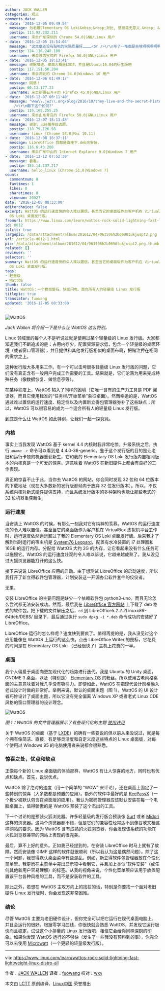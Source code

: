 ```yaml
---
author: JACK WALLEN
categories: 观点
comments_data:
- date: '2016-12-05 09:49:54'
  message: 为毛跟Elementary OS Loki&nbsp;&nbsp;对比, 感觉毫无意义.&nbsp; &nbsp;去跟xface之类的轻量级比对比对啊.
  postip: 113.92.232.211
  username: 来自广东深圳的 Chrome 54.0|GNU/Linux 用户
- date: '2016-12-05 15:54:04'
  message: "这文章还没有贴吧的水贴质量好…………<br />\r\n写了一堆都是些啥啊啊啊啊啊"
  postip: 124.116.240.100
  username: 来自陕西宝鸡的 Firefox 50.0|GNU/Linux 用户
- date: '2016-12-05 18:13:41'
  message: 根据描述，桌面大概是LXDE，并且是Ubuntu16.04的衍生版吧
  postip: 117.151.50.204
  username: 来自湖北的 Chrome 54.0|Windows 10 用户
- date: '2016-12-06 01:49:17'
  message: 同感！
  postip: 60.13.177.23
  username: 来自新疆石河子的 Firefox 45.0|GNU/Linux 用户
- date: '2016-12-07 00:11:40'
  message: "www\\.jwz\\.org/blog/2016/10/they-live-and-the-secret-history-of-the-mozilla-logo/<br
    />\r\n翻下这个如何?"
  postip: 119.165.255.25
  username: 来自山东青岛的 Firefox 50.0|GNU/Linux 用户
- date: '2016-12-07 18:13:48'
  message: 谢谢，已经推荐给选题。
  postip: 118.79.126.98
  username: linux [Chrome 54.0|Mac 10.11]
- date: '2016-12-08 18:37:11'
  message: LibreOffice 我都是直接下.deb來安裝.
  postip: 116.6.43.200
  username: 来自广东中山的 Internet Explorer 9.0|Windows 7 用户
- date: '2016-12-12 07:52:39'
  message: 看看。
  postip: 183.14.137.217
  username: hello_linux [Chrome 51.0|Windows 7]
count:
  commentnum: 8
  favtimes: 1
  likes: 0
  sharetimes: 0
  viewnum: 20927
date: '2016-12-05 08:33:00'
editorchoice: false
excerpt: WattOS 的运行速度快的令人难以置信。甚至当它的桌面版作为客户机在 VirtualBox 虚拟机平台工作时，运行速度依然远远超过了我的 Elementary
  OS Loki 桌面发行版。
fromurl: https://www.linux.com/learn/wattos-rock-solid-lightning-fast-lightweight-linux-distro-all
id: 8012
islctt: true
largepic: /data/attachment/album/201612/04/063506h2b0690tukjuspt2.png
url: /article-8012-1.html
pic: /data/attachment/album/201612/04/063506h2b0690tukjuspt2.png.thumb.jpg
related: []
reviewer: ''
selector: ''
summary: WattOS 的运行速度快的令人难以置信。甚至当它的桌面版作为客户机在 VirtualBox 虚拟机平台工作时，运行速度依然远远超过了我的 Elementary
  OS Loki 桌面发行版。
tags:
- 轻量级
- WattOS
thumb: false
title: WattOS：一个稳如磐石、快如闪电、面向所有人的轻量级 Linux 发行版
titlepic: true
translator: fuowang
updated: '2016-12-05 08:33:00'
---
```


![WattOS](/data/attachment/album/201612/04/063506h2b0690tukjuspt2.png)


*Jack Wallen 将介绍一下是什么让 WattOS 这么特别。* 


Linux 领域里的每个人不是听说过就是使用过某个轻量级的 Linux 发行版。大家都知道我们不断追求的是：占用内存少，配置资源要求低，包含一个轻量级的桌面环境（或者窗口管理器），并且提供和其他发行版相似的桌面布局，把赌注押在相同的需求之上。


这种发行版大多用来工作。有一个可以击垮很多轻量级 Linux 发行版的问题，它们没有真正含有一般用户完成工作需要的工具。结果就是，它们沦落为用来完成特殊任务（像数据恢复、做信息亭等）。


在某种程度上，WattOS 陷入了同样的困境（它唯一含有的生产力工具是 PDF 阅读器，而且它使用标准的“任务栏/开始菜单”象征桌面）。然而幸运的是，WattOS 通过难以置信的运行速度、稳定性以及内置新立得包管理器弥补了这些缺点；所以，WattOS 可以很容易的成为一个适合所有人的轻量级 Linux 发行版。


到底是什么让 WattOS 如此特别，让我们一起一探究竟。


### 内核


事实上当我发现 WattOS 基于 kernel 4.4 内核时我非常吃惊。升级系统之后，执行 `uname -r` 命令可以看到是 4.4.0-38-generic。鉴于这个发行版的目的是让老旧和运行卡顿的机器重获新生，它和我的 Elementary OS Loki 发行版内置相同版本的内核真是一个可爱的惊喜。这意味着 WattOS 在新旧硬件上都会有良好的工作表现。


真正的惊喜不止于此，当你去 WattOS 的网站，你会同时发现 32 位和 64 位版本的下载地址（现在大多数新的发行版都倾向于放弃 32 位发行版本）。所以，不仅系统内核对新式硬件提供支持，而且系统发行版本的多种架构也能让那些老式的 32 位机器重获新生。


### 运行速度


当安装上 WattOS 的时候，有那么一刻我对它有纯粹的羡慕。WattOS 的运行速度快的令人难以置信。甚至当它的桌面版作为客户机在 VirtualBox 虚拟机平台工作时，运行速度依然远远超过了我的 Elementary OS Loki 桌面发行版。后来我才了解到当时运行的宿主机是 [System76 Leopard](https://system76.com/desktops/leopard)，配置有水冷装置的 i7 处理器和 16GB 的运行内存。分配给 WattOS 大约 2G 的内存，让它看起来没有什么任务可以拖慢它。WattOS 的运行速度壮观的令人难以诉说，它越来越成熟了。我从没见过火狐浏览器能打开的这么快。


接下来说说 LibreOffice 应用的启动。由于想测试 LibreOffice 的启动速度，所以我打开了新立得软件包管理器，计划安装这一开源办公软件套件的佼佼者。


无果。


安装 LibreOffice 的主要问题是缺少一个依赖软件包 python3-uno，而且无论怎么尝试都无法安装成功。然而，最后我在 [LibreOffice 官方网站](https://www.libreoffice.org/) 上下载了 deb 格式的软件包。把下载的文件解压之后，`cd` 到 LibreOffice*5.2.2.2*Linux*x86-64*deb/DEBS/ 目录下，最后通过执行 `sudo dpkg -i *.deb` 命令成功的安装好了 LibreOffice。


LibreOffice 运行的怎么样呢？速度快到要疯了。值得再提的是，我从没见过这个应用能像在 WattOS 上运行的这么快。点击 LibreOffice Writer 的图标，它花费的时间是在 Elementary OS Loki （已经很快了）主机上花费的一半。


### 桌面


我个人偏爱于桌面向更加现代化的趋势进行迭代。我是 Ubuntu 的 Unity 桌面，GNOME 3 桌面，以及（特别是） [Elementary OS](https://elementary.io/) 的粉丝。所以使用古老风格桌面的主意意味着对我几乎没有吸引力。即便如此，WattOS 在把现代设计风格融入老式设计时做的非常好。举例来说，默认的桌面主题（图 1）。WattOS 的 UI 设计者巧妙设计了桌面主题，所以它没有完全偏离 Windows XP 或者老式 Linux CDE 风格的窗口管理器的设计理念。


![WattOS](/data/attachment/album/201612/04/063508dsn5e6hf56hr5sl6.png)


*图 1：WattOS 的文件管理器展示了有些现代化的主题 [使用许可](https://www.linux.com/licenses/category/used-permission)*


关于 WattOS 的桌面（基于 [LXDE](http://lxde.org/)）的确有一些要说的但以前从来没说过，就是每个拥有像简洁、直接，有足够灵活度和自定义度这些特点的 Linux 桌面版，对每个使用过 Windows 95 的电脑使用者来说都会很熟悉。


### 惊喜之处，优点和缺点


正像每个新的 Linux 桌面版的体验那样，WattOS 有让人惊喜的地方，同时也有优点和缺点。首先，说说优点。


WattOS 除了绝对的速度（用一个简单的 “WOW” 来评论），还在桌面上固定了一些特别的惊喜（大多数都是预置的应用）。额外的软件中最好的是 [KeePassX](https://www.keepassx.org/)（一个极少被默认包含在桌面版的应用）。我认为密码管理器应该默认安装在每一个电脑桌面上，值得骄傲的是 WattOS 预装了这个杰出的工具。


下一个讨论的是预装火狐浏览器。许多轻量级的发行版会预装像 [Surf](http://surf.suckless.org/) 或者 [Midori](http://midori-browser.org/) 这样的浏览器。这两个浏览器都不错，但是它们的兼容性经常达不到像谷歌文档这样网站的要求。因为 WattOS 含有成熟的火狐浏览器，你会发现该系统的功能在火狐浏览器兼容的网站上表现的很完美。


最后，算不上好的意外。正如我已经提到的，在安装 LibreOffice 时马上就有了故障。然而安装像 GIMP 这样的软件就很顺利（所以我认为这是偶然问题）。除了这一个问题，我觉得默认桌面菜单有些混乱。例如，新立得软件包管理器放在个性化菜单里。我更愿在主菜单中突出显示项中看到它，并且加上类似“软件安装”（或任何其他新用户容易理解）的标签。从我的视角来说，个性化菜单项应该用于放置配置该平台各种风格的工具，而不是安装软件的工具。


除此之外，若想在 WattOS 主攻方向上的找茬的话，特别是你要找一个面对老旧硬件 Linux 发行版时，你会发现这非常困难。


### 结论


尽管 WattOS 主要为老旧硬件设计，但你完全可以把它运行在现代桌面电脑上，并且会运行的很好。根据零学习曲线，你很快就会熟悉 WattOS，并发现它运行极快而且稳定。试试这个小排量的 Linux 发行版吧，相信它会给你同样深刻的印象。如果你发现 WattOS 运行的不够快（发生了一些我没有预料到的事），你完全可以去使用 [Microwatt](http://planetwatt.com/new/index.php/2016/09/23/microwatt-r10-released/)（一个更轻的轻量级发行版）。




---


via: <https://www.linux.com/learn/wattos-rock-solid-lightning-fast-lightweight-linux-distro-all>


作者：[JACK WALLEN](https://www.linux.com/users/jlwallen) 译者：[fuowang](https://github.com/fuowang) 校对：[wxy](https://github.com/wxy)


本文由 [LCTT](https://github.com/LCTT/TranslateProject) 原创编译，[Linux中国](https://linux.cn/) 荣誉推出